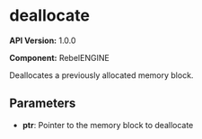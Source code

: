 # deallocate

**API Version:** 1.0.0

**Component:** RebelENGINE

Deallocates a previously allocated memory block.

## Parameters

- **ptr**: Pointer to the memory block to deallocate

